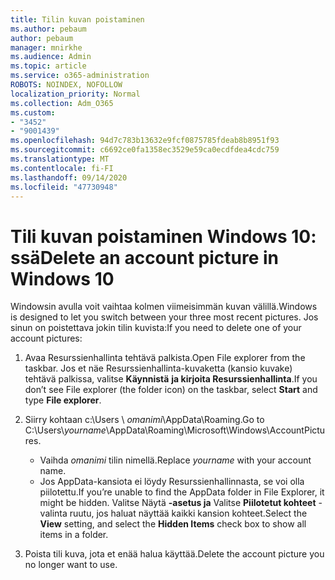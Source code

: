 ```yaml
---
title: Tilin kuvan poistaminen
ms.author: pebaum
author: pebaum
manager: mnirkhe
ms.audience: Admin
ms.topic: article
ms.service: o365-administration
ROBOTS: NOINDEX, NOFOLLOW
localization_priority: Normal
ms.collection: Adm_O365
ms.custom:
- "3452"
- "9001439"
ms.openlocfilehash: 94d7c783b13632e9fcf0875785fdeab8b8951f93
ms.sourcegitcommit: c6692ce0fa1358ec3529e59ca0ecdfdea4cdc759
ms.translationtype: MT
ms.contentlocale: fi-FI
ms.lasthandoff: 09/14/2020
ms.locfileid: "47730948"
---
```

# <a name="delete-an-account-picture-in-windows-10"></a><span data-ttu-id="4fe57-102">Tili kuvan poistaminen Windows 10: ssä</span><span class="sxs-lookup"><span data-stu-id="4fe57-102">Delete an account picture in Windows 10</span></span>

<span data-ttu-id="4fe57-103">Windowsin avulla voit vaihtaa kolmen viimeisimmän kuvan välillä.</span><span class="sxs-lookup"><span data-stu-id="4fe57-103">Windows is designed to let you switch between your three most recent pictures.</span></span> <span data-ttu-id="4fe57-104">Jos sinun on poistettava jokin tilin kuvista:</span><span class="sxs-lookup"><span data-stu-id="4fe57-104">If you need to delete one of your account pictures:</span></span>

1. <span data-ttu-id="4fe57-105">Avaa Resurssienhallinta tehtävä palkista.</span><span class="sxs-lookup"><span data-stu-id="4fe57-105">Open File explorer from the taskbar.</span></span> <span data-ttu-id="4fe57-106">Jos et näe Resurssienhallinta-kuvaketta (kansio kuvake) tehtävä palkissa, valitse **Käynnistä** **ja kirjoita Resurssienhallinta**.</span><span class="sxs-lookup"><span data-stu-id="4fe57-106">If you don’t see File explorer (the folder icon) on the taskbar, select **Start** and type **File explorer**.</span></span>

2. <span data-ttu-id="4fe57-107">Siirry kohtaan c:\Users \\ *omanimi*\AppData\Roaming.</span><span class="sxs-lookup"><span data-stu-id="4fe57-107">Go to C:\Users\\*yourname*\AppData\Roaming\Microsoft\Windows\AccountPictures.</span></span> 
    - <span data-ttu-id="4fe57-108">Vaihda *omanimi* tilin nimellä.</span><span class="sxs-lookup"><span data-stu-id="4fe57-108">Replace *yourname* with your account name.</span></span>
    - <span data-ttu-id="4fe57-109">Jos AppData-kansiota ei löydy Resurssienhallinnasta, se voi olla piilotettu.</span><span class="sxs-lookup"><span data-stu-id="4fe57-109">If you’re unable to find the AppData folder in File Explorer, it might be hidden.</span></span> <span data-ttu-id="4fe57-110">Valitse Näytä **-asetus ja** Valitse **Piilotetut kohteet** -valinta ruutu, jos haluat näyttää kaikki kansion kohteet.</span><span class="sxs-lookup"><span data-stu-id="4fe57-110">Select the **View** setting, and select the **Hidden Items** check box to show all items in a folder.</span></span>

3. <span data-ttu-id="4fe57-111">Poista tili kuva, jota et enää halua käyttää.</span><span class="sxs-lookup"><span data-stu-id="4fe57-111">Delete the account picture you no longer want to use.</span></span>
 
 